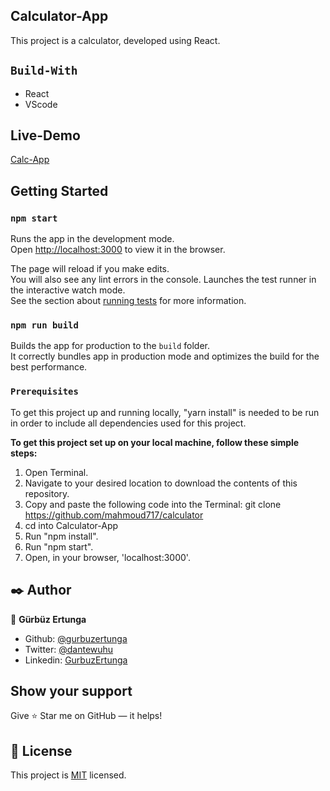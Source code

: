 ## Calculator-App

This project is a calculator, developed using React.

## `Build-With`

- React
- VScode

## Live-Demo

[Calc-App](https://cranky-agnesi-f16458.netlify.app/)


## Getting Started

### `npm start`

Runs the app in the development mode.\
Open [http://localhost:3000](http://localhost:3000) to view it in the browser.

The page will reload if you make edits.\
You will also see any lint errors in the console.
Launches the test runner in the interactive watch mode.\
See the section about [running tests](https://facebook.github.io/create-react-app/docs/running-tests) for more information.

### `npm run build`

Builds the app for production to the `build` folder.\
It correctly bundles app in production mode and optimizes the build for the best performance.



### `Prerequisites`

To get this project up and running locally, "yarn install" is needed to be run in order to include all dependencies used for this project.

**To get this project set up on your local machine, follow these simple steps:**

1. Open Terminal.
2. Navigate to your desired location to download the contents of this repository.
3. Copy and paste the following code into the Terminal: git clone https://github.com/mahmoud717/calculator
4. cd into  Calculator-App
5. Run "npm install".
6. Run "npm start".
6. Open, in your browser, 'localhost:3000'.


## ✒️  Author <a name = "author"></a>

👤 **Gürbüz Ertunga**
- Github: [@gurbuzertunga](https://github.com/gurbuzertunga)
- Twitter: [@dantewuhu](https://twitter.com/dantewuhu)
- Linkedin: [GurbuzErtunga](https://www.linkedin.com/in/gurbuz-ertunga-a607a2a5/)


## Show your support

Give ⭐ Star me on GitHub — it helps!

## 📝 License

This project is [MIT](lic.url) licensed.